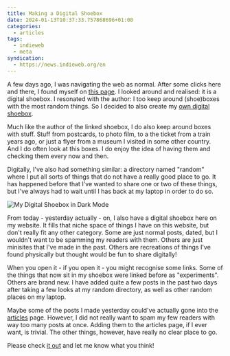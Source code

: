```yaml
---
title: Making a Digital Shoebox
date: 2024-01-13T10:37:33.757868696+01:00
categories:
  - articles
tags:
  - indieweb
  - meta
syndication:
  - https://news.indieweb.org/en
---
```


A few days ago, I was navigating the web as normal. After some clicks here and there, I found myself on [this page](https://gilest.org/shoebox.html). I looked around and realised: it is a digital shoebox. I resonated with the author: I too keep around (shoe)boxes with the most random things. So I decided to also create my [own digital shoebox](/shoebox/).

<!--more-->

Much like the author of the linked shoebox, I do also keep around boxes with stuff. Stuff from postcards, to photo film, to a the ticket from a train years ago, or just a flyer from a museum I visited in some other country. And I do often look at this boxes. I do enjoy the idea of having them and checking them every now and then.

Digitally, I've also had something similar: a directory named "random" where I put all sorts of things that do not have a really good place to go. It has happened before that I've wanted to share one or two of these things, but I've always had to wait until I has back at my laptop in order to do so.

![My Digital Shoebox in Dark Mode](cdn:/2024-01-shoebox?class=fw)

From today - yesterday actually - on, I also have a digital shoebox here on my website. It fills that niche space of things I have on this website, but don't really fit any other category. Some are just normal posts, dated, but I wouldn't want to be spamming my readers with them. Others are just minisites that I've made in the past. Others are recreations of things I've found physically but thought would be fun to share digitally!

When you open it - if you open it - you might recognise some links. Some of the things that now sit in my shoebox were linked before as "experiments". Others are brand new. I have added quite a few posts in the past two days after taking a few looks at my random directory, as well as other random places on my laptop.

Maybe some of the posts I made yesterday could've actually gone into the [articles](/articles/) page. However, I did not really want to spam my few readers with way too many posts at once. Adding them to the articles page, if I ever want, is trivial. The other things, however, have really no clear place to go.

Please check [it out](/shoebox/) and let me know what you think!
